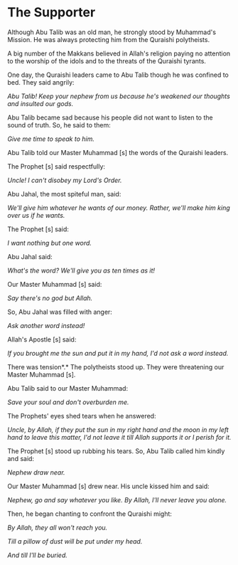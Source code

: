 The Supporter
=============

Although Abu Talib was an old man, he strongly stood by Muhammad's
Mission. He was always protecting him from the Quraishi polytheists.

A big number of the Makkans believed in Allah's religion paying no
attention to the worship of the idols and to the threats of the Quraishi
tyrants.

One day, the Quraishi leaders came to Abu Talib though he was confined
to bed. They said angrily:

*Abu Talib! Keep your nephew from us because he's weakened our thoughts
and insulted our gods.*

Abu Talib became sad because his people did not want to listen to the
sound of truth. So, he said to them:

*Give me time to speak to him.*

Abu Talib told our Master Muhammad [s] the words of the Quraishi
leaders.

The Prophet [s] said respectfully:

*Uncle! I can't disobey my Lord's Order.*

Abu Jahal, the most spiteful man, said:

*We'll give him whatever he wants of our money. Rather, we'll make him
king over us if he wants.*

The Prophet [s] said:

*I want nothing but one word.*

Abu Jahal said:

*What's the word? We'll give you as ten times as it!*

Our Master Muhammad [s] said:

*Say there's no god but Allah.*

So, Abu Jahal was filled with anger:

*Ask another word instead!*

Allah's Apostle [s] said:

*If you brought me the sun and put it in my hand, I'd not ask a word
instead.*

There was tension*.* The polytheists stood up. They were threatening our
Master Muhammad [s].

Abu Talib said to our Master Muhammad:

*Save your soul and don't overburden me.*

The Prophets' eyes shed tears when he answered:

*Uncle, by Allah, if they put the sun in my right hand and the moon in
my left hand to leave this matter, I'd not leave it till Allah supports
it or I perish for it.*

The Prophet [s] stood up rubbing his tears. So, Abu Talib called him
kindly and said:

*Nephew draw near.*

Our Master Muhammad [s] drew near. His uncle kissed him and said:

*Nephew, go and say whatever you like. By Allah, I'll never leave you
alone.*

Then, he began chanting to confront the Quraishi might:

*By Allah, they all won't reach you.*

*Till a pillow of dust will be put under my head.*

*And till I'll be buried.*


